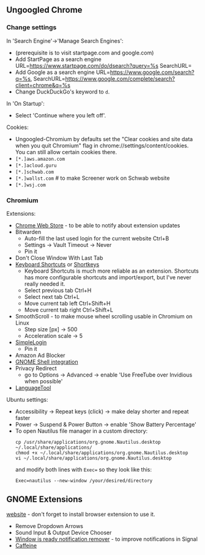 ## Ungoogled Chrome

### Change settings

In 'Search Engine'->'Manage Search Engines':
- (prerequisite is to visit startpage.com and google.com)
- Add StartPage as a search engine URL=https://www.startpage.com/do/dsearch?query=%s SearchURL=
- Add Google as a search engine  URL=https://www.google.com/search?q=%s, SearchURL=https://www.google.com/complete/search?client=chrome&q=%s
- Change DuckDuckGo's keyword to `d`.

In 'On Startup':
- Select 'Continue where you left off'.

Cookies:
- Ungoogled-Chromium by defaults set the "Clear cookies and site data when you quit Chromium" flag in chrome://settings/content/cookies. You can still allow certain cookies there.
- `[*.]aws.amazon.com`
- `[*.]acloud.guru`
- `[*.]schwab.com`
- `[*.]wallst.com` # to make Screener work on Schwab website
- `[*.]wsj.com`

### Chromium

Extensions:
- [Chrome Web Store](https://github.com/NeverDecaf/chromium-web-store) - to be able to notify about extension updates
- Bitwarden
  - Auto-fill the last used login for the current website Ctrl+B
  - Settings -> Vault Timeout -> Never
  - Pin it
- Don't Close Window With Last Tab
- [Keyboard Shortcuts](https://chrome.google.com/webstore/detail/keyboard-shortcuts/lplcmnhgijkkmflbmhabnccgelffpnog?hl=en) or [Shortkeys](https://github.com/mikecrittenden/shortkeys/releases)
  - Keyboard Shortcuts is much more reliable as an extension. Shortcuts has more configurable shortcuts and import/export, but I've never really needed it.
  - Select previous tab Ctrl+H
  - Select next tab Ctrl+L
  - Move current tab left Ctrl+Shift+H
  - Move current tab right Ctrl+Shift+L
- SmoothScroll - to make mouse wheel scrolling usable in Chromium on Linux
  - Step size [px] -> 500
  - Acceleration scale -> 5
- [SimpleLogin](https://chrome.google.com/webstore/detail/simplelogin-open-source-e/dphilobhebphkdjbpfohgikllaljmgbn?hl=en)
  - Pin it
- Amazon Ad Blocker
- [GNOME Shell integration](https://chrome.google.com/webstore/detail/gnome-shell-integration/gphhapmejobijbbhgpjhcjognlahblep)
- Privacy Redirect
    - go to Options -> Advanced -> enable 'Use FreeTube over Invidious when possible'
- [LanguageTool](https://chrome.google.com/webstore/detail/grammar-and-spell-checker/oldceeleldhonbafppcapldpdifcinji?hl=en)

Ubuntu settings:

* Accessibility -> Repeat keys (click) -> make delay shorter and repeat faster
* Power -> Suspend & Power Button -> enable 'Show Battery Percentage'
* To open Nautilus file manager in a custom directory:
  ```
  cp /usr/share/applications/org.gnome.Nautilus.desktop ~/.local/share/applications/
  chmod +x ~/.local/share/applications/org.gnome.Nautilus.desktop
  vi ~/.local/share/applications/org.gnome.Nautilus.desktop
  ```
  and modify both lines with `Exec=` so they look like this:
  ```
  Exec=nautilus --new-window /your/desired/directory
  ```

## GNOME Extensions

[website](https://extensions.gnome.org) - don't forget to install browser extension to use it.

* Remove Dropdown Arrows
* Sound Input & Output Device Chooser 
* [Window is ready notification remover](https://extensions.gnome.org/extension/1007/window-is-ready-notification-remover/) - to improve notifications in Signal
* [Caffeine](https://extensions.gnome.org/extension/517/caffeine/)

